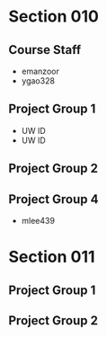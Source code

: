 # Section 010

## Course Staff

   * emanzoor
   * ygao328

## Project Group 1

   * UW ID
   * UW ID

## Project Group 2

## Project Group 4
   * mlee439

# Section 011

## Project Group 1

## Project Group 2
